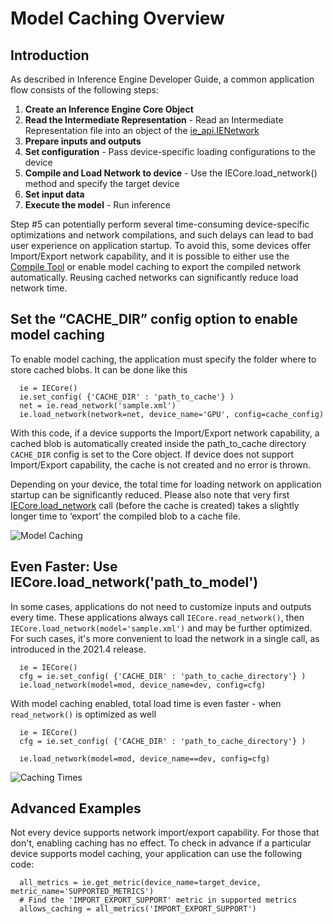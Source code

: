 # Model Caching Overview

## Introduction

As described in Inference Engine Developer Guide, a common application flow consists of the following steps:

1. **Create an Inference Engine Core Object**
2. **Read the Intermediate Representation** - Read an Intermediate Representation file into an object of the [ie_api.IENetwork](https://docs.openvinotoolkit.org/latest/ie_python_api/classie__api_1_1IENetwork.html)
3. **Prepare inputs and outputs**
4. **Set configuration** - Pass device-specific loading configurations to the device
5. **Compile and Load Network to device** - Use the IECore.load_network() method and specify the target device
6. **Set input data**
7. **Execute the model** - Run inference

Step #5 can potentially perform several time-consuming device-specific optimizations and network compilations, and such delays can lead to bad user experience on application startup. To avoid this, some devices offer Import/Export network capability, and it is possible to either use the [Compile Tool](https://docs.openvinotoolkit.org/latest/openvino_inference_engine_tools_compile_tool_README.html) or enable model caching to export the compiled network automatically. Reusing cached networks can significantly reduce load network time.

## Set the “CACHE_DIR” config option to enable model caching

To enable model caching, the application must specify the folder where to store cached blobs. It can be done like this

<pre><code>  ie = IECore()
  ie.set_config( {'CACHE_DIR' : 'path_to_cache'} )
  net = ie.read_network('sample.xml')
  ie.load_network(network=net, device_name='GPU', config=cache_config)
</pre></code>

With this code, if a device supports the Import/Export network capability, a cached blob is automatically created inside the path_to_cache directory `CACHE_DIR` config is set to the Core object. If device does not support Import/Export capability, the cache is not created and no error is thrown.

Depending on your device, the total time for loading network on application startup can be significantly reduced. Please also note that very first [IECore.load_network](https://docs.openvinotoolkit.org/latest/ie_python_api/classie__api_1_1IECore.html#ac9a2e043d14ccfa9c6bbf626cfd69fcc) call (before the cache is created) takes a slightly longer time to ‘export’ the compiled blob to a cache file.

![Model Caching](https://docs.openvinotoolkit.org/latest/caching_enabled.png)


## Even Faster: Use IECore.load_network('path_to_model')

In some cases, applications do not need to customize inputs and outputs every time. These applications always call `IECore.read_network()`, then `IECore.load_network(model='sample.xml')` and may be further optimized. For such cases, it's more convenient to load the network in a single call, as introduced in the 2021.4 release.

<pre><code>  ie = IECore()
  cfg = ie.set_config( {'CACHE_DIR' : 'path_to_cache_directory'} )
  ie.load_network(model=mod, device_name=dev, config=cfg)
</pre></code>

With model caching enabled, total load time is even faster - when `read_network()` is optimized as well

<pre><code>  ie = IECore()
  cfg = ie.set_config( {'CACHE_DIR' : 'path_to_cache_directory'} )

  ie.load_network(model=mod, device_name==dev, config=cfg)
</pre></code>

![Caching Times](https://docs.openvinotoolkit.org/latest/caching_times.png)

## Advanced Examples

Not every device supports network import/export capability. For those that don't, enabling caching has no effect. To check in advance if a particular device supports model caching, your application can use the following code:

<pre><code>  all_metrics = ie.get_metric(device_name=target_device, metric_name='SUPPORTED_METRICS')
  # Find the 'IMPORT_EXPORT_SUPPORT' metric in supported metrics
  allows_caching = all_metrics('IMPORT_EXPORT_SUPPORT')
</pre></code>
